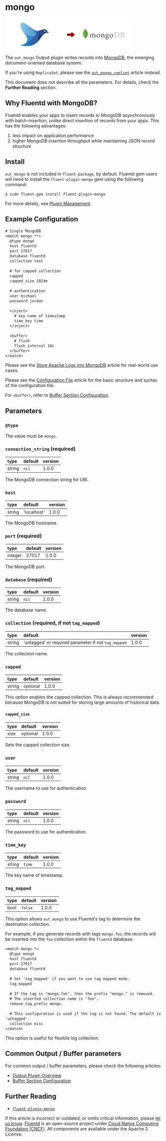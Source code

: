 # mongo

![](../.gitbook/assets/mongo%20%283%29.png)

The `out_mongo` Output plugin writes records into [MongoDB](http://mongodb.org/), the emerging document-oriented database system.

If you're using `ReplicaSet`, please see the [`out_mongo_replset`](mongo_replset.md) article instead.

This document does not describe all the parameters. For details, check the **Further Reading** section.

## Why Fluentd with MongoDB?

Fluentd enables your apps to insert records to MongoDB asynchronously with batch-insertion, unlike direct insertion of records from your apps. This has the following advantages:

1. less impact on application performance
2. higher MongoDB insertion throughput while maintaining JSON record structure

## Install

`out_mongo` is not included in `fluent-package`, by default. Fluentd gem users will need to install the `fluent-plugin-mongo` gem using the following command:

```text
$ sudo fluent-gem install fluent-plugin-mongo
```

For more details, see [Plugin Management](../deployment/plugin-management.md).

## Example Configuration

```text
# Single MongoDB
<match mongo.**>
  @type mongo
  host fluentd
  port 27017
  database fluentd
  collection test

  # for capped collection
  capped
  capped_size 1024m

  # authentication
  user michael
  password jordan

  <inject>
    # key name of timestamp
    time_key time
  </inject>

  <buffer>
    # flush
    flush_interval 10s
  </buffer>
</match>
```

Please see the [Store Apache Logs into MongoDB](../how-to-guides/apache-to-mongodb.md) article for real-world use cases.

Please see the [Configuration File](../configuration/config-file.md) article for the basic structure and syntax of the configuration file.

For `<buffer>`, refer to [Buffer Section Configuration](../configuration/buffer-section.md).

## Parameters

### `@type`

The value must be `mongo`.

### `connection_string` \(required\)

| type | default | version |
| :--- | :--- | :--- |
| string | `nil` | 1.0.0 |

The MongoDB connection string for URI.

### `host`

| type | default | version |
| :--- | :--- | :--- |
| string | 'localhost' | 1.0.0 |

The MongoDB hostname.

### `port` \(required\)

| type | default | version |
| :--- | :--- | :--- |
| integer | 27017 | 1.0.0 |

The MongoDB port.

### `database` \(required\)

| type | default | version |
| :--- | :--- | :--- |
| string | `nil` | 1.0.0 |

The database name.

### `collection` \(required, if not `tag_mapped`\)

| type | default | version |
| :--- | :--- | :--- |
| string | 'untagged' or required parameter if not `tag_mapped` | 1.0.0 |

The collection name.

### `capped`

| type | default | version |
| :--- | :--- | :--- |
| string | optional | 1.0.0 |

This option enables the capped collection. This is always recommended because MongoDB is not suited for storing large amounts of historical data.

#### `capped_size`

| type | default | version |
| :--- | :--- | :--- |
| size | optional | 1.0.0 |

Sets the capped collection size.

### `user`

| type | default | version |
| :--- | :--- | :--- |
| string | `nil` | 1.0.0 |

The username to use for authentication.

### `password`

| type | default | version |
| :--- | :--- | :--- |
| string | `nil` | 1.0.0 |

The password to use for authentication.

### `time_key`

| type | default | version |
| :--- | :--- | :--- |
| string | `time` | 1.0.0 |

The key name of timestamp.

### `tag_mapped`

| type | default | version |
| :--- | :--- | :--- |
| bool | `false` | 1.0.0 |

This option allows `out_mongo` to use Fluentd's tag to determine the destination collection.

For example, if you generate records with tags `mongo.foo`, the records will be inserted into the `foo` collection within the `fluentd` database:

```text
<match mongo.*>
  @type mongo
  host fluentd
  port 27017
  database fluentd

  # Set 'tag_mapped' if you want to use tag mapped mode.
  tag_mapped

  # If the tag is "mongo.foo", then the prefix "mongo." is removed.
  # The inserted collection name is "foo".
  remove_tag_prefix mongo.

  # This configuration is used if the tag is not found. The default is 'untagged'.
  collection misc
</match>
```

This option is useful for flexible log collection.

## Common Output / Buffer parameters

For common output / buffer parameters, please check the following articles:

* [Output Plugin Overview](./)
* [Buffer Section Configuration](../configuration/buffer-section.md)

## Further Reading

* [`fluent-plugin-mongo`](https://github.com/fluent/fluent-plugin-mongo)

If this article is incorrect or outdated, or omits critical information, please [let us know](https://github.com/fluent/fluentd-docs-gitbook/issues?state=open). [Fluentd](http://www.fluentd.org/) is an open-source project under [Cloud Native Computing Foundation \(CNCF\)](https://cncf.io/). All components are available under the Apache 2 License.

